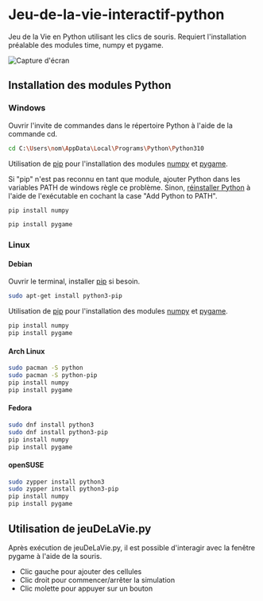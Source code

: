 # Jeu-de-la-vie-interactif-python
Jeu de la Vie en Python utilisant les clics de souris. Requiert l'installation préalable des modules time, numpy et pygame.

![Capture d'écran](https://i.postimg.cc/1X5MQQKR/jeu-de-la-vie.png)

## Installation des modules Python

### Windows

Ouvrir l'invite de commandes dans le répertoire Python à l'aide de la commande cd.

```bash
cd C:\Users\nom\AppData\Local\Programs\Python\Python310
```

Utilisation de [pip](https://pip.pypa.io/en/stable/) pour l'installation des modules [numpy](https://numpy.org/) et [pygame](https://www.pygame.org/).

Si "pip" n'est pas reconnu en tant que module, ajouter Python dans les variables PATH de windows règle ce problème. Sinon, [réinstaller Python](https://www.python.org/downloads/) à l'aide de l'exécutable en cochant la case "Add Python to PATH".

```bash
pip install numpy
```
```bash
pip install pygame
```

### Linux

#### Debian

Ouvrir le terminal, installer [pip](https://pip.pypa.io/en/stable/) si besoin.
```bash
sudo apt-get install python3-pip
```

Utilisation de [pip](https://pip.pypa.io/en/stable/) pour l'installation des modules [numpy](https://numpy.org/) et [pygame](https://www.pygame.org/).
```bash
pip install numpy
pip install pygame
```

#### Arch Linux

```bash
sudo pacman -S python
sudo pacman -S python-pip
pip install numpy
pip install pygame
```

#### Fedora

```bash
sudo dnf install python3
sudo dnf install python3-pip
pip install numpy
pip install pygame
```

#### openSUSE

```bash
sudo zypper install python3
sudo zypper install python3-pip
pip install numpy
pip install pygame
```

## Utilisation de jeuDeLaVie.py

Après exécution de jeuDeLaVie.py, il est possible d'interagir avec la fenêtre pygame à l'aide de la souris.

- Clic gauche pour ajouter des cellules
- Clic droit pour commencer/arrêter la simulation
- Clic molette pour appuyer sur un bouton


